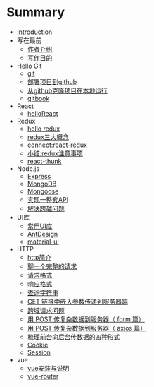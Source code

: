 # Summary

* [Introduction](README.md)
* 写在最前
    * [作者介绍](./front/1-author.md)
    * [写作目的](./front/2-目的.md)
* Hello Git
    * [git](./git/1-git.md)
    * [部署项目到github](./git/2-github1.md)
    * [从github克隆项目在本地运行](./git/3-github2.md)
    * [gitbook](./git/4-gitbook.md)
* React
    * [helloReact](./React/1-react.md)
* Redux
    * [hello redux](./Redux/1-hello.md)
    * [redux三大概念](./Redux/2-三大核心.md)
    * [connect:react-redux](./Redux/3-connect.md)
    * [小结:redux注意事项](./Redux/4-注意事项.md)
    * [react-thunk](./Redux/5-thunk.md)
* Node.js
    * [Express](./nodejs/1-expess.md)
    * [MongoDB](./nodejs/2-mongodb.md)
    * [Mongoose](./nodejs/3-ex-mdb.md)
    * [实现一整套API](./nodejs/４-封装API.md)
    * [解决跨越问题](./nodejs/5-解决跨域.md)
* UI库
    * [常用UI库](./ui/1-ui.md)
    * [AntDesign](./ui/2-ui.md)
    * [material-ui](./ui/3-ui.md)
* HTTP
    * [http简介](./http/1-http.md)
    * [聊一个完整的请求](./http/2-http.md)
    * [请求格式](./http/3-http.md)
    * [响应格式](./http/４-http.md)
    * [查询字符串](./http/5-query-string.md)
    * [GET 链接中嵌入参数传递到服务器端](./http/6-get-data.md)
    * [跨域请求问题](./http/7-cors.md)
    * [用 POST 传复杂数据到服务器（ form 篇）](./http/8-form.md)
    * [用 POST 传复杂数据到服务器（ axios 篇）](./http/9-axios.md)
    * [梳理前台向后台传数据的四种形式](./http/10-four-ways.md)
    * [Cookie](./http/11-cookie.md)
    * [Session](./http/12-session.md)
* vue
    * [vue安装与说明](./vue/1-安装.md)
    * [vue-router](./vue/2-router.md)

